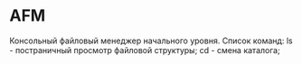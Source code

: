 # AFM
Консольный файловый менеджер начального уровня.
Список команд:
ls - постраничный просмотр файловой структуры;
cd - смена каталога;
